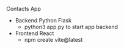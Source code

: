 Contacts App

- Backend Python Flask
  - python3 app.py to start app backend
- Frontend React
  - npm create vite@latest
